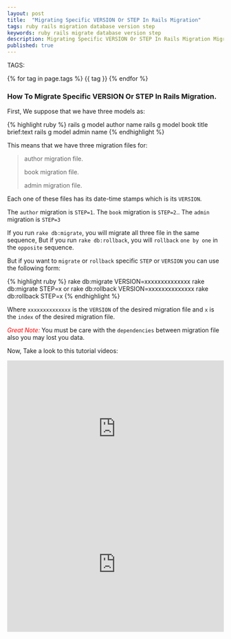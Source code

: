 ```yaml
---
layout: post
title:  "Migrating Specific VERSION Or STEP In Rails Migration"
tags: ruby rails migration database version step 
keywords: ruby rails migrate database version step
description: Migrating Specific VERSION Or STEP In Rails Migration Migration In Rails Application.
published: true
---
```


   TAGS:
   
   {% for tag in page.tags %} {{ tag }} {% endfor %}

<h3>How To Migrate Specific VERSION Or STEP In Rails Migration.</h3>

First, We suppose that we have three models as:

{% highlight ruby %}
rails g model author name
rails g model book title brief:text
rails g model admin name
{% endhighlight %}

This means that we have three migration files for:

>
> author migration file.
>
> book migration file.
>
> admin migration file.
>

Each one of these files has its date-time stamps which is its `VERSION`.

The `author` migration is `STEP=1`.
The `book` migration is `STEP=2`..
The `admin` migration is `STEP=3`

If you run `rake db:migrate`, you will migrate all three file in the same sequence, But if you run `rake db:rollback`, you will `rollback` `one by one` in the `opposite` sequence.

But if you want to `migrate` or `rollback` specific `STEP` or `VERSION` you can use the following form: 

{% highlight ruby %}
rake db:migrate VERSION=xxxxxxxxxxxxxx
rake db:migrate STEP=x
or
rake db:rollback VERSION=xxxxxxxxxxxxxx
rake db:rollback STEP=x
{% endhighlight %}

Where `xxxxxxxxxxxxxx` is the `VERSION` of the desired migration file and `x` is the `index` of the desired migration file.

<i style="color:red;">Great Note:</i> You must be care with the `dependencies` between migration file also you may lost you data.

Now, Take a look to this tutorial videos:

<iframe width="100%" height="315" src="https://www.youtube.com/embed/jCC8nyBoC5E" frameborder="0" allowfullscreen></iframe>
<br>
<iframe width="100%" height="315" src="https://www.youtube.com/embed/A4DvaZ_lR0U" frameborder="0" allowfullscreen></iframe>

